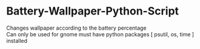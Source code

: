 # Battery-Wallpaper-Python-Script
Changes wallpaper according to the battery percentage  
Can only be used for gnome
must have python packages [ psutil, os, time ] installed
